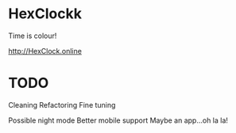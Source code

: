 # HexClockk
Time is colour!

http://HexClock.online

# TODO
Cleaning
Refactoring
Fine tuning

Possible night mode
Better mobile support
Maybe an app...oh la la!
